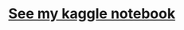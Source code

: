 # [See my kaggle notebook](https://www.kaggle.com/mohieeldin/predict-customer-churn?scriptVersionId=33400457)
